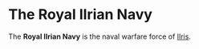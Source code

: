 # The Royal Ilrian Navy

The **Royal Ilrian Navy** is the naval warfare force of [Ilris](ilris.md).
